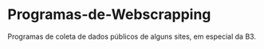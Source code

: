 # Programas-de-Webscrapping
Programas de coleta de dados públicos de alguns sites, em especial da B3.
